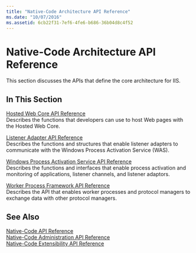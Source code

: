 ```yaml
---
title: "Native-Code Architecture API Reference"
ms.date: "10/07/2016"
ms.assetid: 6cb22f31-7ef6-4fe6-b686-36b04d8c4f52
---
```

# Native-Code Architecture API Reference
This section discusses the APIs that define the core architecture for IIS.  
  
## In This Section  
 [Hosted Web Core API Reference](../../web-development-reference/native-code-api-reference/hosted-web-core-api-reference.md)  
 Describes the functions that developers can use to host Web pages with the Hosted Web Core.  
  
 [Listener Adapter API Reference](../../web-development-reference/native-code-api-reference/listener-adapter-api-reference.md)  
 Describes the functions and structures that enable listener adapters to communicate with the Windows Process Activation Service (WAS).  
  
 [Windows Process Activation Service API Reference](../../web-development-reference/native-code-api-reference/windows-process-activation-service-api-reference.md)  
 Describes the functions and interfaces that enable process activation and monitoring of applications, listener channels, and listener adaptors.  
  
 [Worker Process Framework API Reference](../../web-development-reference/native-code-api-reference/worker-process-framework-api-reference.md)  
 Describes the API that enables worker processes and protocol managers to exchange data with other protocol managers.  
  
## See Also  
 [Native-Code API Reference](../../web-development-reference/native-code-api-reference/native-code-api-reference.md)   
 [Native-Code Administration API Reference](../../web-development-reference/native-code-api-reference/native-code-administration-api-reference.md)   
 [Native-Code Extensibility API Reference](../../web-development-reference/native-code-api-reference/native-code-extensibility-api-reference.md)